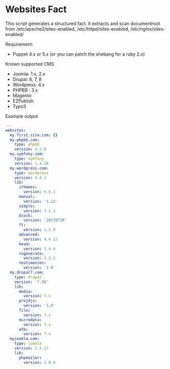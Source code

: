 # Websites Fact

This script generates a structured fact.
It extracts and scan documentroot from /etc/apache2/sites-enabled, /etc/httpd/sites-enabled, /etc/nginx/sites-enabled/

Requirement:
* Puppet 4.x or 5.x (or you can patch the shebang for a ruby 2.x)

Known supported CMS
* Joomla: 1.x, 2.x
* Drupal: 6, 7, 8
* Wordpress: 4.x
* PHPBB : 3.x
* Magento
* EZPublish
* Typo3

Example output
```yaml
---
websites:
  my.first.site.com: {}
  my.phpbb.com:
    type: phpbb
    version: 3.2.0
  my.symfony.com:
    type: symfony
    version: 1.4.20
  my.wordpress.com:
    type: wordpress
    version: 4.8.2
    lib:
      ithemes:
        version: 6.6.1
      manual:
        version: '1.12'
      simple:
        version: 3.1.1
      block:
        version: '20170730'
      ft:
        version: 1.2.0
      advanced:
        version: 4.4.12
      head:
        version: 1.4.4
      regenerate:
        version: 2.3.1
      testimonies:
        version: '1.0'
  my.drupal7.com:
    type: drupal
    version: '7.56'
    lib:
      media:
        version: 7.x
      proj4js:
        version: '1.0'
      file:
        version: 7.x
      microdata:
        version: 7.x
      afm:
        version: 7.x
  myjoomla.com:
    type: joomla
    version: 1.5.17
    lib:
      phpmailer:
        version: 2.0.4
```
